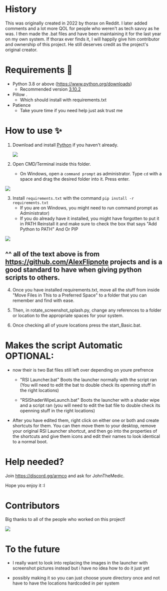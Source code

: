 # History
This was originally created in 2022 by thorax on Reddit. I later added comments and a lot more QOL for people who weren't as tech savvy as he was. I then made the .bat files and have been maintaining it for the last year on my own system. If thorax ever finds it, I will happily give him contributor and ownership of this project. He still deserves credit as the project's original creator.

# Requirements 🧾
- Python 3.8 or above (https://www.python.org/downloads)
  - Recommended version [3.10.2](https://www.python.org/downloads/release/python-3102/)
- Pillow .
  - Which should install with requirements.txt
- Patience
  - Take youre time if you need help just ask trust me


# How to use ✨
1. Download and install [Python](https://www.python.org/downloads) if you haven't already.

   ![](https://i.alexflipnote.dev/2Ucs5Hf.png)
2. Open CMD/Terminal inside this folder.
   - On Windows, open a `command prompt` as administrator. Type `cd` with a space and drag the desired folder into it. Press enter.

 ![](https://i.alexflipnote.dev/7PvV4Eo.png)

3. Install `requirements.txt` with the command `pip install -r requirements.txt`
   - If you are on Windows, you might need to run command prompt as Administrator)
   - If you do already have it installed, you might have forgotten to put it in PATH Reinstall it and make sure to check the box that says "Add Python to PATH" And Or PIP

![](https://i.alexflipnote.dev/4QPnZiX.gif)

## ^^ all of the text above is from https://github.com/AlexFlipnote projects and is a good standard to have when giving python scripts to others.

4. Once you have installed requirements.txt, move all the stuff from inside "Move Files in This to a Preferred Space" to a folder that you can remember and find with ease.

5. Then, in rotate_screenshot_splash.py, change any references to a folder or location to the appropriate spaces for your system. 

6. Once checking all of youre locations press the start_Basic.bat.

# Makes the script Automatic OPTIONAL:

- now their is two Bat files still left over depending on youre prefrence

  - "RSI Launcher.bat" Boots the launcher normally with the script ran (You will need to edit the bat to double check its openning stuff in the right locations)

  - "RSIShaderWipeLaunch.bat" Boots the launcher with a shader wipe and a script ran (you will need to edit the bat file to double check its openning stuff in the right locations) 

- After you have edited them, right click on either one or both and create shortcuts for them. You can then move them to your desktop, remove your original RSI Launcher shortcut, and then go into the properties of the shortcuts and give them icons and edit their names to look identical to a normal boot.


# Help needed?
Join https://discord.gg/armco and ask for JohnTheMedic.

Hope you enjoy it :I

# Contributors
Big thanks to all of the people who worked on this project!

<a href="https://github.com/DavidRoseLincs/SC-EAC-Screenshot-SplashScreen/graphs/contributors">
  <img src="https://contrib.rocks/image?repo=DavidRoseLincs/SC-EAC-Screenshot-SplashScreen" />
</a>


# To the future
- I really want to look into replacing the images in the launcher with screenshot pictures instead but i have no idea how to do it just yet

- possibly making it so you can just choose youre directory once and not have to have the locations hardcoded in per system